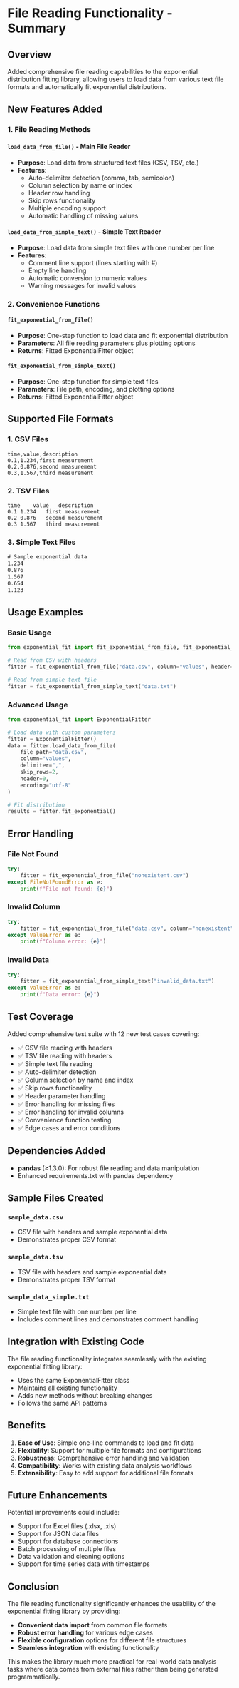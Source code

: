 # File Reading Functionality - Summary

## Overview
Added comprehensive file reading capabilities to the exponential distribution fitting library, allowing users to load data from various text file formats and automatically fit exponential distributions.

## New Features Added

### 1. File Reading Methods

#### `load_data_from_file()` - Main File Reader
- **Purpose**: Load data from structured text files (CSV, TSV, etc.)
- **Features**:
  - Auto-delimiter detection (comma, tab, semicolon)
  - Column selection by name or index
  - Header row handling
  - Skip rows functionality
  - Multiple encoding support
  - Automatic handling of missing values

#### `load_data_from_simple_text()` - Simple Text Reader
- **Purpose**: Load data from simple text files with one number per line
- **Features**:
  - Comment line support (lines starting with #)
  - Empty line handling
  - Automatic conversion to numeric values
  - Warning messages for invalid values

### 2. Convenience Functions

#### `fit_exponential_from_file()`
- **Purpose**: One-step function to load data and fit exponential distribution
- **Parameters**: All file reading parameters plus plotting options
- **Returns**: Fitted ExponentialFitter object

#### `fit_exponential_from_simple_text()`
- **Purpose**: One-step function for simple text files
- **Parameters**: File path, encoding, and plotting options
- **Returns**: Fitted ExponentialFitter object

## Supported File Formats

### 1. CSV Files
```csv
time,value,description
0.1,1.234,first measurement
0.2,0.876,second measurement
0.3,1.567,third measurement
```

### 2. TSV Files
```tsv
time	value	description
0.1	1.234	first measurement
0.2	0.876	second measurement
0.3	1.567	third measurement
```

### 3. Simple Text Files
```txt
# Sample exponential data
1.234
0.876
1.567
0.654
1.123
```

## Usage Examples

### Basic Usage
```python
from exponential_fit import fit_exponential_from_file, fit_exponential_from_simple_text

# Read from CSV with headers
fitter = fit_exponential_from_file("data.csv", column="values", header=0)

# Read from simple text file
fitter = fit_exponential_from_simple_text("data.txt")
```

### Advanced Usage
```python
from exponential_fit import ExponentialFitter

# Load data with custom parameters
fitter = ExponentialFitter()
data = fitter.load_data_from_file(
    file_path="data.csv",
    column="values",
    delimiter=",",
    skip_rows=2,
    header=0,
    encoding="utf-8"
)

# Fit distribution
results = fitter.fit_exponential()
```

## Error Handling

### File Not Found
```python
try:
    fitter = fit_exponential_from_file("nonexistent.csv")
except FileNotFoundError as e:
    print(f"File not found: {e}")
```

### Invalid Column
```python
try:
    fitter = fit_exponential_from_file("data.csv", column="nonexistent")
except ValueError as e:
    print(f"Column error: {e}")
```

### Invalid Data
```python
try:
    fitter = fit_exponential_from_simple_text("invalid_data.txt")
except ValueError as e:
    print(f"Data error: {e}")
```

## Test Coverage

Added comprehensive test suite with 12 new test cases covering:
- ✅ CSV file reading with headers
- ✅ TSV file reading with headers
- ✅ Simple text file reading
- ✅ Auto-delimiter detection
- ✅ Column selection by name and index
- ✅ Skip rows functionality
- ✅ Header parameter handling
- ✅ Error handling for missing files
- ✅ Error handling for invalid columns
- ✅ Convenience function testing
- ✅ Edge cases and error conditions

## Dependencies Added

- **pandas** (≥1.3.0): For robust file reading and data manipulation
- Enhanced requirements.txt with pandas dependency

## Sample Files Created

### `sample_data.csv`
- CSV file with headers and sample exponential data
- Demonstrates proper CSV format

### `sample_data.tsv`
- TSV file with headers and sample exponential data
- Demonstrates proper TSV format

### `sample_data_simple.txt`
- Simple text file with one number per line
- Includes comment lines and demonstrates comment handling

## Integration with Existing Code

The file reading functionality integrates seamlessly with the existing exponential fitting library:
- Uses the same ExponentialFitter class
- Maintains all existing functionality
- Adds new methods without breaking changes
- Follows the same API patterns

## Benefits

1. **Ease of Use**: Simple one-line commands to load and fit data
2. **Flexibility**: Support for multiple file formats and configurations
3. **Robustness**: Comprehensive error handling and validation
4. **Compatibility**: Works with existing data analysis workflows
5. **Extensibility**: Easy to add support for additional file formats

## Future Enhancements

Potential improvements could include:
- Support for Excel files (.xlsx, .xls)
- Support for JSON data files
- Support for database connections
- Batch processing of multiple files
- Data validation and cleaning options
- Support for time series data with timestamps

## Conclusion

The file reading functionality significantly enhances the usability of the exponential fitting library by providing:
- **Convenient data import** from common file formats
- **Robust error handling** for various edge cases
- **Flexible configuration** options for different file structures
- **Seamless integration** with existing functionality

This makes the library much more practical for real-world data analysis tasks where data comes from external files rather than being generated programmatically.

